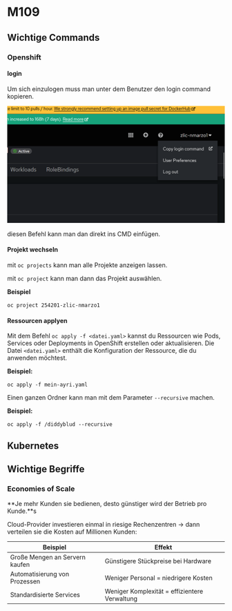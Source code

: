 # M109

## Wichtige Commands

### Openshift

#### login

Um sich einzulogen muss man unter dem Benutzer den login command kopieren.

![login](media/login.png)

diesen Befehl kann man dan direkt ins CMD einfügen.

#### Projekt wechseln

mit ```oc projects``` kann man alle Projekte anzeigen lassen.

mit ```oc project``` kann man dann das Projekt auswählen.

**Beispiel**

```
oc project 254201-zlic-nmarzo1
```

#### Ressourcen applyen

Mit dem Befehl `oc apply -f <datei.yaml>` kannst du Ressourcen wie Pods, Services oder Deployments in OpenShift erstellen oder aktualisieren. Die Datei `<datei.yaml>` enthält die Konfiguration der Ressource, die du anwenden möchtest.

**Beispiel:**
```
oc apply -f mein-ayri.yaml
```

Einen ganzen Ordner kann man mit dem Parameter `--recursive` machen.

**Beispiel:**

```
oc apply -f /diddyblud --recursive
```

## Kubernetes



## Wichtige Begriffe

### Economies of Scale

**Je mehr Kunden sie bedienen, desto günstiger wird der Betrieb pro Kunde.**s

Cloud-Provider investieren einmal in riesige Rechenzentren → dann verteilen sie die Kosten auf Millionen Kunden:

| Beispiel                       | Effekt                                        |
| ------------------------------ | --------------------------------------------- |
| Große Mengen an Servern kaufen | Günstigere Stückpreise bei Hardware           |
| Automatisierung von Prozessen  | Weniger Personal = niedrigere Kosten          |
| Standardisierte Services       | Weniger Komplexität = effizientere Verwaltung |

